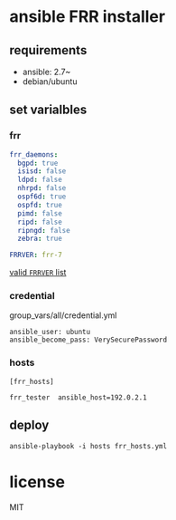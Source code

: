 # ansible FRR installer 

## requirements
- ansible: 2.7~
- debian/ubuntu 

## set varialbles

### frr
```group_vars/frr_hosts.yml
frr_daemons:
  bgpd: true
  isisd: false
  ldpd: false
  nhrpd: false
  ospf6d: true
  ospfd: true
  pimd: false
  ripd: false
  ripngd: false
  zebra: true

FRRVER: frr-7
```

[valid `FRRVER` list](https://deb.frrouting.org/https://deb.frrouting.org/)
 


### credential
group_vars/all/credential.yml
```
ansible_user: ubuntu
ansible_become_pass: VerySecurePassword
```
### hosts
```
[frr_hosts]

frr_tester  ansible_host=192.0.2.1
```

## deploy
```
ansible-playbook -i hosts frr_hosts.yml
```



# license
MIT
